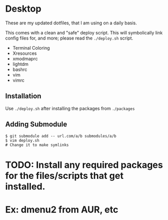 # Desktop

These are my updated dotfiles, that I am using on a daily basis.

This comes with a clean and "safe" deploy script. This will symbolically link
config files for, and more; please read the `./deploy.sh` script.

 - Terminal Coloring
 - Xresources
 - xmodmaprc
 - lightdm
 - bashrc
 - vim
 - vimrc

## Installation

Use `./deploy.sh` after installing the packages from `./packages`

## Adding Submodule

```
$ git submodule add -- url.com/a/b submodules/a/b
$ vim deploy.sh
# Change it to make symlinks
```

# TODO: Install any required packages for the files/scripts that get installed.
# Ex: dmenu2 from AUR, etc
